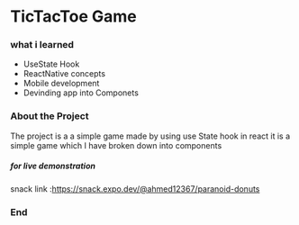 # TicTacToe Game

### what i learned

- UseState Hook
- ReactNative concepts
- Mobile development
- Devinding app into Componets

### About the Project

The project is a a simple game made by using use State hook in react it is a simple game which I have broken down into components

##### for live demonstration 
snack link :https://snack.expo.dev/@ahmed12367/paranoid-donuts

### End
